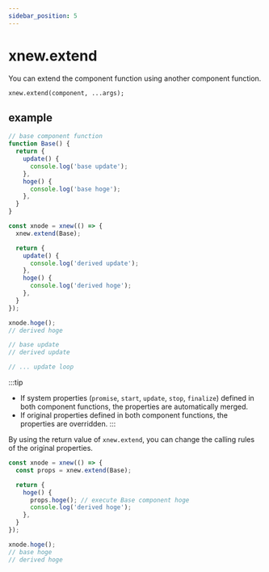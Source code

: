 ```yaml
---
sidebar_position: 5
---
```


# xnew.extend
You can extend the component function using another component function.
```
xnew.extend(component, ...args);
```
## example

```js
// base component function
function Base() {
  return {
    update() {
      console.log('base update');
    },
    hoge() {
      console.log('base hoge');
    },
  }
}
```
```js
const xnode = xnew(() => {
  xnew.extend(Base);

  return {
    update() {
      console.log('derived update');
    },
    hoge() {
      console.log('derived hoge');
    },
  }
});

xnode.hoge();
// derived hoge

// base update
// derived update

// ... update loop

```
:::tip

- If system properties (`promise`, `start`, `update`, `stop`, `finalize`) defined in both component functions,
  the properties are automatically merged.
- If original properties defined in both component functions,
  the properties are overridden.
:::

By using the return value of `xnew.extend`, you can change the calling rules of the original properties.

```js
const xnode = xnew(() => {
  const props = xnew.extend(Base);

  return {
    hoge() {
      props.hoge(); // execute Base component hoge
      console.log('derived hoge');
    },
  }
});

xnode.hoge();
// base hoge
// derived hoge

```
